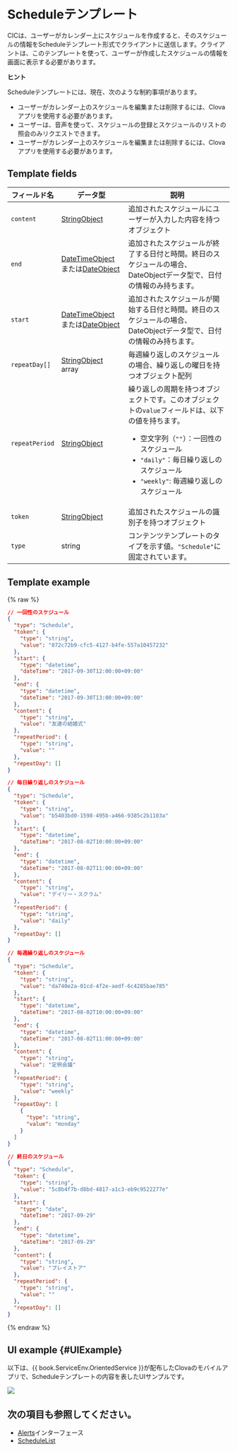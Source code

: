 # Scheduleテンプレート
CICは、ユーザーがカレンダー上にスケジュールを作成すると、そのスケジュールの情報をScheduleテンプレート形式でクライアントに送信します。クライアントは、このテンプレートを使って、ユーザーが作成したスケジュールの情報を画面に表示する必要があります。

<div class="tip">
<p><strong>ヒント</strong></p>
<p>Scheduleテンプレートには、現在、次のような制約事項があります。</p>
<ul>
  <li>ユーザーがカレンダー上のスケジュールを編集または削除するには、Clovaアプリを使用する必要があります。</li>
  <li>ユーザーは、音声を使って、スケジュールの登録とスケジュールのリストの照会のみリクエストできます。</li>
  <li>ユーザーがカレンダー上のスケジュールを編集または削除するには、Clovaアプリを使用する必要があります。</li>
</ul>
</div>

## Template fields

| フィールド名       | データ型    | 説明                     |
|---------------|---------|-----------------------------|
| `content`       | [StringObject](/Develop/References/ContentTemplates/Shared_Objects.md#StringObject)     | 追加されたスケジュールにユーザーが入力した内容を持つオブジェクト |
| `end`           | [DateTimeObject](/Develop/References/ContentTemplates/Shared_Objects.md#DateTimeObject)または[DateObject](/Develop/References/ContentTemplates/Shared_Objects.md#DateObject)  | 追加されたスケジュールが終了する日付と時間。終日のスケジュールの場合、DateObjectデータ型で、日付の情報のみ持ちます。 |
| `start`         | [DateTimeObject](/Develop/References/ContentTemplates/Shared_Objects.md#DateTimeObject)または[DateObject](/Develop/References/ContentTemplates/Shared_Objects.md#DateObject)  | 追加されたスケジュールが開始する日付と時間。終日のスケジュールの場合、DateObjectデータ型で、日付の情報のみ持ちます。 |
| `repeatDay[]`     | [StringObject](/Develop/References/ContentTemplates/Shared_Objects.md#StringObject) array | 毎週繰り返しのスケジュールの場合、繰り返しの曜日を持つオブジェクト配列 |
| `repeatPeriod`  | [StringObject](/Develop/References/ContentTemplates/Shared_Objects.md#StringObject)     | 繰り返しの周期を持つオブジェクトです。このオブジェクトの`value`フィールドは、以下の値を持ちます。<ul><li>空文字列（<code>""</code>）：一回性のスケジュール</li><li><code>"daily"</code>：毎日繰り返しのスケジュール</li><li><code>"weekly"</code>: 毎週繰り返しのスケジュール</li></ul> |
| `token`         | [StringObject](/Develop/References/ContentTemplates/Shared_Objects.md#StringObject)     | 追加されたスケジュールの識別子を持つオブジェクト  |
| `type`          | string                                                                              | コンテンツテンプレートのタイプを示す値。`"Schedule"`に固定されています。             |

## Template example

{% raw %}

```json
// 一回性のスケジュール
{
  "type": "Schedule",
  "token": {
    "type": "string",
    "value": "072c72b9-cfc5-4127-b4fe-557a10457232"
  },
  "start": {
    "type": "datetime",
    "dateTime": "2017-09-30T12:00:00+09:00"
  },
  "end": {
    "type": "datetime",
    "dateTime": "2017-09-30T13:00:00+09:00"
  },
  "content": {
    "type": "string",
    "value": "友達の結婚式"
  },
  "repeatPeriod": {
    "type": "string",
    "value": ""
  },
  "repeatDay": []
}

// 毎日繰り返しのスケジュール
{
  "type": "Schedule",
  "token": {
    "type": "string",
    "value": "b5403bd0-1598-495b-a466-9385c2b1103a"
  },
  "start": {
    "type": "datetime",
    "dateTime": "2017-08-02T10:00:00+09:00"
  },
  "end": {
    "type": "datetime",
    "dateTime": "2017-08-02T11:00:00+09:00"
  },
  "content": {
    "type": "string",
    "value": "デイリー・スクラム"
  },
  "repeatPeriod": {
    "type": "string",
    "value": "daily"
  },
  "repeatDay": []
}

// 毎週繰り返しのスケジュール
{
  "type": "Schedule",
  "token": {
    "type": "string",
    "value": "da740e2a-01cd-4f2e-aedf-6c4285bae785"
  },
  "start": {
    "type": "datetime",
    "dateTime": "2017-08-02T10:00:00+09:00"
  },
  "end": {
    "type": "datetime",
    "dateTime": "2017-08-02T11:00:00+09:00"
  },
  "content": {
    "type": "string",
    "value": "定例会議"
  },
  "repeatPeriod": {
    "type": "string",
    "value": "weekly"
  },
  "repeatDay": [
    {
      "type": "string",
      "value": "monday"
    }
  ]
}

// 終日のスケジュール
{
  "type": "Schedule",
  "token": {
    "type": "string",
    "value": "5c8b4f7b-d8bd-4817-a1c3-eb9c9522277e"
  },
  "start": {
    "type": "date",
    "dateTime": "2017-09-29"
  },
  "end": {
    "type": "datetime",
    "dateTime": "2017-09-29"
  },
  "content": {
    "type": "string",
    "value": "プレイストア"
  },
  "repeatPeriod": {
    "type": "string",
    "value": ""
  },
  "repeatDay": []
}
```

{% endraw %}

## UI example {#UIExample}

以下は、{{ book.ServiceEnv.OrientedService }}が配布したClovaのモバイルアプリで、Scheduleテンプレートの内容を表したUIサンプルです。

![](/Develop/Assets/Images/Content_Template-Schedule.png)

## 次の項目も参照してください。
* [Alerts](/Develop/References/MessageInterfaces/Alerts.md)インターフェース
* [ScheduleList](/Develop/References/ContentTemplates/ScheduleList.md)
